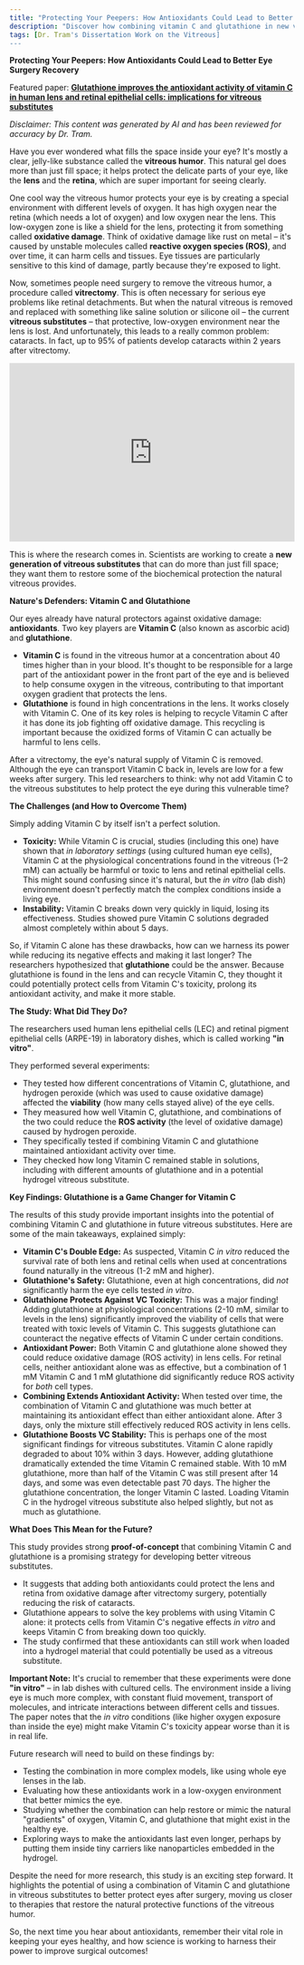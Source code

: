 ```yaml
---
title: "Protecting Your Peepers: How Antioxidants Could Lead to Better Eye Surgery Recovery"
description: "Discover how combining vitamin C and glutathione in new vitreous substitutes could protect your eyes after surgery and reduce the risk of cataracts."
tags: [Dr. Tram's Dissertation Work on the Vitreous]
---
```


**Protecting Your Peepers: How Antioxidants Could Lead to Better Eye Surgery Recovery**

Featured paper: [**Glutathione improves the antioxidant activity of vitamin C in human lens and retinal epithelial cells: implications for vitreous substitutes**](https://doi.org/10.1080/02713683.2020.1809002)

*Disclaimer: This content was generated by AI and has been reviewed for accuracy by Dr. Tram.*

Have you ever wondered what fills the space inside your eye? It's mostly a clear, jelly-like substance called the **vitreous humor**. This natural gel does more than just fill space; it helps protect the delicate parts of your eye, like the **lens** and the **retina**, which are super important for seeing clearly.

One cool way the vitreous humor protects your eye is by creating a special environment with different levels of oxygen. It has high oxygen near the retina (which needs a lot of oxygen) and low oxygen near the lens. This low-oxygen zone is like a shield for the lens, protecting it from something called **oxidative damage**. Think of oxidative damage like rust on metal – it's caused by unstable molecules called **reactive oxygen species (ROS)**, and over time, it can harm cells and tissues. Eye tissues are particularly sensitive to this kind of damage, partly because they're exposed to light.

Now, sometimes people need surgery to remove the vitreous humor, a procedure called **vitrectomy**. This is often necessary for serious eye problems like retinal detachments. But when the natural vitreous is removed and replaced with something like saline solution or silicone oil – the current **vitreous substitutes** – that protective, low-oxygen environment near the lens is lost. And unfortunately, this leads to a really common problem: cataracts. In fact, up to 95% of patients develop cataracts within 2 years after vitrectomy.

<!-- YouTube embed -->
<div align="center">
  <iframe width="100%" height="315" src="https://www.youtube.com/embed/E9gKwolQ-ME?si=jCDKxLlpevuhzl3l" title="YouTube video player" frameborder="0" allow="accelerometer; autoplay; clipboard-write; encrypted-media; gyroscope; picture-in-picture; web-share" referrerpolicy="strict-origin-when-cross-origin" allowfullscreen></iframe>
</div>

This is where the research comes in. Scientists are working to create a **new generation of vitreous substitutes** that can do more than just fill space; they want them to restore some of the biochemical protection the natural vitreous provides.

**Nature's Defenders: Vitamin C and Glutathione**

Our eyes already have natural protectors against oxidative damage: **antioxidants**. Two key players are **Vitamin C** (also known as ascorbic acid) and **glutathione**.

*   **Vitamin C** is found in the vitreous humor at a concentration about 40 times higher than in your blood. It's thought to be responsible for a large part of the antioxidant power in the front part of the eye and is believed to help consume oxygen in the vitreous, contributing to that important oxygen gradient that protects the lens.
*   **Glutathione** is found in high concentrations in the lens. It works closely with Vitamin C. One of its key roles is helping to recycle Vitamin C after it has done its job fighting off oxidative damage. This recycling is important because the oxidized forms of Vitamin C can actually be harmful to lens cells.

After a vitrectomy, the eye's natural supply of Vitamin C is removed. Although the eye can transport Vitamin C back in, levels are low for a few weeks after surgery. This led researchers to think: why not add Vitamin C to the vitreous substitutes to help protect the eye during this vulnerable time?

**The Challenges (and How to Overcome Them)**

Simply adding Vitamin C by itself isn't a perfect solution.

*   **Toxicity:** While Vitamin C is crucial, studies (including this one) have shown that *in laboratory settings* (using cultured human eye cells), Vitamin C at the physiological concentrations found in the vitreous (1–2 mM) can actually be harmful or toxic to lens and retinal epithelial cells. This might sound confusing since it's natural, but the *in vitro* (lab dish) environment doesn't perfectly match the complex conditions inside a living eye.
*   **Instability:** Vitamin C breaks down very quickly in liquid, losing its effectiveness. Studies showed pure Vitamin C solutions degraded almost completely within about 5 days.

So, if Vitamin C alone has these drawbacks, how can we harness its power while reducing its negative effects and making it last longer? The researchers hypothesized that **glutathione** could be the answer. Because glutathione is found in the lens and can recycle Vitamin C, they thought it could potentially protect cells from Vitamin C's toxicity, prolong its antioxidant activity, and make it more stable.

**The Study: What Did They Do?**

The researchers used human lens epithelial cells (LEC) and retinal pigment epithelial cells (ARPE-19) in laboratory dishes, which is called working **"in vitro"**.

They performed several experiments:
*   They tested how different concentrations of Vitamin C, glutathione, and hydrogen peroxide (which was used to cause oxidative damage) affected the **viability** (how many cells stayed alive) of the eye cells.
*   They measured how well Vitamin C, glutathione, and combinations of the two could reduce the **ROS activity** (the level of oxidative damage) caused by hydrogen peroxide.
*   They specifically tested if combining Vitamin C and glutathione maintained antioxidant activity over time.
*   They checked how long Vitamin C remained stable in solutions, including with different amounts of glutathione and in a potential hydrogel vitreous substitute.

**Key Findings: Glutathione is a Game Changer for Vitamin C**

The results of this study provide important insights into the potential of combining Vitamin C and glutathione in future vitreous substitutes. Here are some of the main takeaways, explained simply:

*   **Vitamin C's Double Edge:** As suspected, Vitamin C *in vitro* reduced the survival rate of both lens and retinal cells when used at concentrations found naturally in the vitreous (1-2 mM and higher).
*   **Glutathione's Safety:** Glutathione, even at high concentrations, did *not* significantly harm the eye cells tested *in vitro*.
*   **Glutathione Protects Against VC Toxicity:** This was a major finding! Adding glutathione at physiological concentrations (2-10 mM, similar to levels in the lens) significantly improved the viability of cells that were treated with toxic levels of Vitamin C. This suggests glutathione can counteract the negative effects of Vitamin C under certain conditions.
*   **Antioxidant Power:** Both Vitamin C and glutathione alone showed they could reduce oxidative damage (ROS activity) in lens cells. For retinal cells, neither antioxidant alone was as effective, but a combination of 1 mM Vitamin C and 1 mM glutathione did significantly reduce ROS activity for *both* cell types.
*   **Combining Extends Antioxidant Activity:** When tested over time, the combination of Vitamin C and glutathione was much better at maintaining its antioxidant effect than either antioxidant alone. After 3 days, only the mixture still effectively reduced ROS activity in lens cells.
*   **Glutathione Boosts VC Stability:** This is perhaps one of the most significant findings for vitreous substitutes. Vitamin C alone rapidly degraded to about 10% within 3 days. However, adding glutathione dramatically extended the time Vitamin C remained stable. With 10 mM glutathione, more than half of the Vitamin C was still present after 14 days, and some was even detectable past 70 days. The higher the glutathione concentration, the longer Vitamin C lasted. Loading Vitamin C in the hydrogel vitreous substitute also helped slightly, but not as much as glutathione.

**What Does This Mean for the Future?**

This study provides strong **proof-of-concept** that combining Vitamin C and glutathione is a promising strategy for developing better vitreous substitutes.

*   It suggests that adding both antioxidants could protect the lens and retina from oxidative damage after vitrectomy surgery, potentially reducing the risk of cataracts.
*   Glutathione appears to solve the key problems with using Vitamin C alone: it protects cells from Vitamin C's negative effects *in vitro* and keeps Vitamin C from breaking down too quickly.
*   The study confirmed that these antioxidants can still work when loaded into a hydrogel material that could potentially be used as a vitreous substitute.

**Important Note:** It's crucial to remember that these experiments were done **"in vitro"** – in lab dishes with cultured cells. The environment inside a living eye is much more complex, with constant fluid movement, transport of molecules, and intricate interactions between different cells and tissues. The paper notes that the *in vitro* conditions (like higher oxygen exposure than inside the eye) might make Vitamin C's toxicity appear worse than it is in real life.

Future research will need to build on these findings by:
*   Testing the combination in more complex models, like using whole eye lenses in the lab.
*   Evaluating how these antioxidants work in a low-oxygen environment that better mimics the eye.
*   Studying whether the combination can help restore or mimic the natural "gradients" of oxygen, Vitamin C, and glutathione that might exist in the healthy eye.
*   Exploring ways to make the antioxidants last even longer, perhaps by putting them inside tiny carriers like nanoparticles embedded in the hydrogel.

Despite the need for more research, this study is an exciting step forward. It highlights the potential of using a combination of Vitamin C and glutathione in vitreous substitutes to better protect eyes after surgery, moving us closer to therapies that restore the natural protective functions of the vitreous humor.

So, the next time you hear about antioxidants, remember their vital role in keeping your eyes healthy, and how science is working to harness their power to improve surgical outcomes!